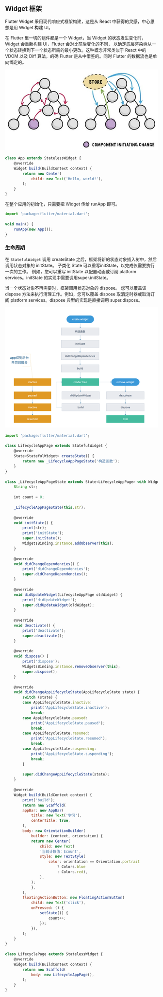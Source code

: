 
## Widget 框架
Flutter Widget 采用现代响应式框架构建，这是从 React 中获得的灵感，中心思想是用 Widget 构建 UI。

在 Flutter 里一切的组件都是一个 Widget，当 Widget 的状态发生变化时，Widget 会重新构建 UI，Flutter 会对比前后变化的不同， 以确定底层渲染树从一个状态转换到下一个状态所需的最小更改。这种概念非常类似于 React 中的 VDOM 以及 Diff 算法，的确 Flutter 是从中借鉴的。同时 Flutter 的数据流也是单向绑定的。

![no-shadow](/../../image/20180627095752.jpg)


```js
class App extends StatelessWidget {
    @override
    Widget build(BuildContext context) {
        return new Center(
            child: new Text('Hello, world!'),
        );
    }
}
```

在整个应用的初始化，只需要把 Widget 传给 runApp 即可。

```js
import 'package:flutter/material.dart';

void main() {
    runApp(new App());
}
```

### 生命周期
在 `StatefulWidget` 调用 createState 之后，框架将新的状态对象插入树中，然后调用状态对象的 initState。 子类化 State 可以重写initState，以完成仅需要执行一次的工作。 例如，您可以重写 initState 以配置动画或订阅 platform services。initState 的实现中需要调用super.initState。

当一个状态对象不再需要时，框架调用状态对象的 dispose。 您可以覆盖该 dispose 方法来执行清理工作。例如，您可以覆盖 dispose 取消定时器或取消订阅 platform services。dispose 典型的实现是直接调用 super.dispose。

![no-shadow](/../../image/20180629115839.png)


```js
import 'package:flutter/material.dart';

class LifecycleAppPage extends StatefulWidget {
    @override
    State<StatefulWidget> createState() {
        return new _LifecycleAppPageState('构造函数');
    }
}

class _LifecycleAppPageState extends State<LifecycleAppPage> with WidgetsBindingObserver {
    String str;

    int count = 0;

    _LifecycleAppPageState(this.str);

    @override
    void initState() {
        print(str);
        print('initState');
        super.initState();
        WidgetsBinding.instance.addObserver(this);
    }

    @override
    void didChangeDependencies() {
        print('didChangeDependencies');
        super.didChangeDependencies();
    }

    @override
    void didUpdateWidget(LifecycleAppPage oldWidget) {
        print('didUpdateWidget');
        super.didUpdateWidget(oldWidget);
    }

    @override
    void deactivate() {
        print('deactivate');
        super.deactivate();
    }

    @override
    void dispose() {
        print('dispose');
        WidgetsBinding.instance.removeObserver(this);
        super.dispose();
    }

    @override
    void didChangeAppLifecycleState(AppLifecycleState state) {
        switch (state) {
        case AppLifecycleState.inactive:
            print('AppLifecycleState.inactive');
            break;
        case AppLifecycleState.paused:
            print('AppLifecycleState.paused');
            break;
        case AppLifecycleState.resumed:
            print('AppLifecycleState.resumed');
            break;
        case AppLifecycleState.suspending:
            print('AppLifecycleState.suspending');
            break;
        }

        super.didChangeAppLifecycleState(state);
    }

    @override
    Widget build(BuildContext context) {
        print('build');
        return new Scaffold(
        appBar: new AppBar(
            title: new Text('学习'),
            centerTitle: true,
        ),
        body: new OrientationBuilder(
            builder: (context, orientation) {
            return new Center(
                child: new Text(
                '当前计数值：$count',
                style: new TextStyle(
                    color: orientation == Orientation.portrait
                        ? Colors.blue
                        : Colors.red),
                ),
            );
            },
        ),
        floatingActionButton: new FloatingActionButton(
            child: new Text('click'),
            onPressed: () {
                setState(() {
                    count++;
                });
            }),
        );
    }
}

class LifecyclePage extends StatelessWidget {
    @override
    Widget build(BuildContext context) {
        return new Scaffold(
            body: new LifecycleAppPage(),
        );
    }
}
```